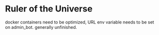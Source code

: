 # Ruler of the Universe

docker containers need to be optimized, URL env variable needs to be set on admin_bot. generally unfinished.
